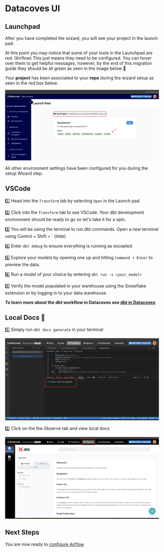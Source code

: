 # Datacoves UI

## Launchpad
After you have completed the wizard, you will see your project in the launch pad. 

At this point you may notice that some of your tools in the Launchpad are red. (Airflow) This just means they need to be configured. You can hover over them to get helpful messages, however, by the end of this migration guide they should be all green as seen in the image below 🎉

Your **project** has been associated to your **repo** during the wizard setup as seen in the red box below.

![Migration Launch Pad](./assets/migration_launchpad.png)

All other environment settings have been configured for you during the setup Wizard step. 

## VSCode

1️⃣ Head into the `Transform` tab by selecting `Open` in the Launch pad. 

2️⃣ Click into the `Transform` tab to see VSCode. Your dbt development environment should be ready to go so let's take it for a spin.

3️⃣ You will be using the terminal to run dbt commands. Open a new terminal using Control + Shift + `  (tilde)

4️⃣ Enter `dbt debug` to ensure everything is running as excepted

5️⃣ Explore your models by opening one up and hitting `Command + Enter` to preview the data. 

6️⃣ Run a model of your choice by entering `dbt run -s <your_model>`

7️⃣ Verify the model populated in your warehouse using the Snowflake extension or by logging in to your data warehouse.

**To learn more about the dbt workflow in Datacoves see [dbt in Datacoves](getting-started/developer/working-with-dbt-datacoves.md)**

## Local Docs 📖
1️⃣ Simply run `dbt docs generate` in your terminal 
   
![Docs Generate](assets/migration_docs_generate.png)

2️⃣ Click on the the Observe tab and view local docs
   
![Observe Tab](./assets/migration_observe_dbt_docs.png)

## Next Steps

You are now ready to [configure Airflow](getting-started/dbt-cloud-migration/dbt-airflow-config.md)